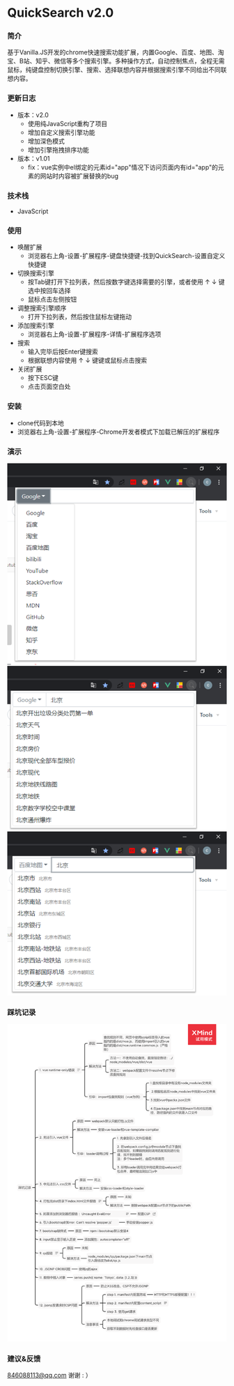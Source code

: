 # QuickSearch v2.0
### 简介
基于Vanilla.JS开发的chrome快速搜索功能扩展，内置Google、百度、地图、淘宝、B站、知乎、微信等多个搜索引擎。多种操作方式，自动控制焦点，全程无需鼠标，纯键盘控制切换引擎、搜索、选择联想内容并根据搜索引擎不同给出不同联想内容。
### 更新日志
+ 版本：v2.0
    + 使用纯JavaScript重构了项目
    + 增加自定义搜索引擎功能
    + 增加深色模式
    + 增加引擎拖拽排序功能
+ 版本：v1.01
    + fix：vue实例中el绑定的元素id="app"情况下访问页面内有id="app"的元素的网站时内容被扩展替换的bug
### 技术栈
+ JavaScript
### 使用
+ 唤醒扩展
    + 浏览器右上角-设置-扩展程序-键盘快捷键-找到QuickSearch-设置自定义快捷键
+ 切换搜索引擎
    + 按Tab键打开下拉列表，然后按数字键选择需要的引擎，或者使用 ↑  ↓ 键选中按回车选择 
    + 鼠标点击左侧按钮
+ 调整搜索引擎顺序
    + 打开下拉列表，然后按住鼠标左键拖动
+ 添加搜索引擎
    + 浏览器右上角-设置-扩展程序-详情-扩展程序选项
+ 搜索
    + 输入完毕后按Enter键搜索
    + 根据联想内容使用 ↑  ↓ 键键或鼠标点击搜索
+ 关闭扩展
    + 按下ESC键
    + 点击页面空白处
### 安装
+ clone代码到本地
+ 浏览器右上角-设置-扩展程序-Chrome开发者模式下加载已解压的扩展程序
### 演示
![](./1.0/3.png)
![](./1.0/1.png)
![](./1.0/2.png)
### 踩坑记录
![](./1.0/4.png)

### 建议&反馈
846088113@qq.com 谢谢 : ）